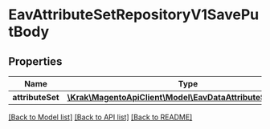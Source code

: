 # EavAttributeSetRepositoryV1SavePutBody

## Properties
Name | Type | Description | Notes
------------ | ------------- | ------------- | -------------
**attributeSet** | [**\Krak\MagentoApiClient\Model\EavDataAttributeSetInterface**](EavDataAttributeSetInterface.md) |  | 

[[Back to Model list]](../README.md#documentation-for-models) [[Back to API list]](../README.md#documentation-for-api-endpoints) [[Back to README]](../README.md)


